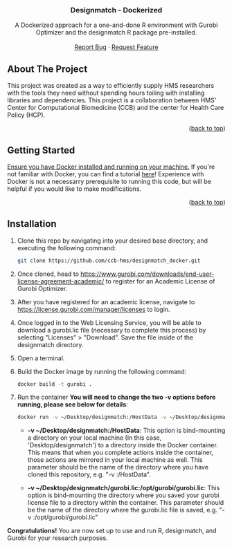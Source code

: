 <div id="top"></div>


<!-- PROJECT LOGO -->
<br />
<div align="center">

  <h3 align="center">Designmatch - Dockerized</h3>

  <p align="center">
    A Dockerized approach for a one-and-done R environment with Gurobi Optimizer and the designmatch R package pre-installed.
    <br />
    <br />
    <a href="https://github.com/ccb-hms/designmatch_docker/issues">Report Bug</a>
    ·
    <a href="https://github.com/ccb-hms/designmatch_docker/issues">Request Feature</a>
  </p>
</div>


<!-- ABOUT THE PROJECT -->
## About The Project

This project was created as a way to efficiently supply HMS researchers with the tools they need without spending hours toiling with installing libraries and dependencies. This project is a collaboration between HMS' Center for Computational Biomedicine (CCB) and the center for Health Care Policy (HCP).

<p align="right">(<a href="#top">back to top</a>)</p>

<!-- GETTING STARTED -->
## Getting Started

[Ensure you have Docker installed and running on your machine.](https://docs.docker.com/get-docker/)
If you're not familiar with Docker, you can find a tutorial [here](https://docs.docker.com/get-started/)! Experience
with Docker is not a necessarry prerequisite to running this code, but will be helpful if you would like to make modifications. 

<p align="right">(<a href="#top">back to top</a>)</p>

<!-- Installation -->
## Installation

1. Clone this repo by navigating into your desired base directory, and executing the following command:
   ```sh
   git clone https://github.com/ccb-hms/designmatch_docker.git
   ```

2. Once cloned, head to https://www.gurobi.com/downloads/end-user-license-agreement-academic/ to register for an Academic License of Gurobi Optimizer. 

3. After you have registered for an academic license, navigate to https://license.gurobi.com/manager/licenses to login. 

4. Once logged in to the Web Licensing Service, you will be able to download a gurobi.lic file (necessary to complete this process) by selecting "Licenses" > "Download". Save the file inside of the designmatch directory.

5. Open a terminal.

6. Build the Docker image by running the following command:
   ```sh
   docker build -t gurobi .
   ```
   
7. Run the container **You will need to change the two -v options before running, please see below for details**:
   ```sh
   docker run -v ~/Desktop/designmatch:/HostData -v ~/Desktop/designmatch/gurobi.lic:/opt/gurobi/gurobi.lic -it --privileged --cgroupns=host designmatch 
   ```
    * **-v ~/Desktop/designmatch:/HostData**: This option is bind-mounting a directory on your local machine (In this case, 'Desktop/designmatch') to a directory inside the Docker container. This means that when you complete actions inside the container, those actions are mirrored in your local machine as well. This parameter should be the name of the directory where you have cloned this repository, e.g. "-v <directory you cloned into>:/HostData".

    * **-v ~/Desktop/designmatch/gurobi.lic:/opt/gurobi/gurobi.lic**: This option is bind-mounting the directory where you saved your gurobi license file to a directory within the container. This parameter should be the name of the directory where the gurobi.lic file is saved, e.g. "-v <saved location>:/opt/gurobi/gurobi.lic"

    
**Congratulations!** You are now set up to use and run R, designmatch, and Gurobi for your research purposes.

